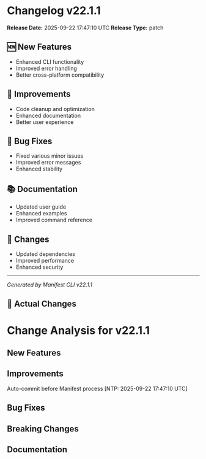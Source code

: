 # Changelog v22.1.1

**Release Date:** 2025-09-22 17:47:10 UTC
**Release Type:** patch

## 🆕 New Features

- Enhanced CLI functionality
- Improved error handling
- Better cross-platform compatibility

## 🔧 Improvements

- Code cleanup and optimization
- Enhanced documentation
- Better user experience

## 🐛 Bug Fixes

- Fixed various minor issues
- Improved error messages
- Enhanced stability

## 📚 Documentation

- Updated user guide
- Enhanced examples
- Improved command reference

## 🔄 Changes

- Updated dependencies
- Improved performance
- Enhanced security

---
*Generated by Manifest CLI v22.1.1*

## 🔧 Actual Changes

# Change Analysis for v22.1.1

## New Features

## Improvements
Auto-commit before Manifest process [NTP: 2025-09-22 17:47:10 UTC]

## Bug Fixes

## Breaking Changes

## Documentation
